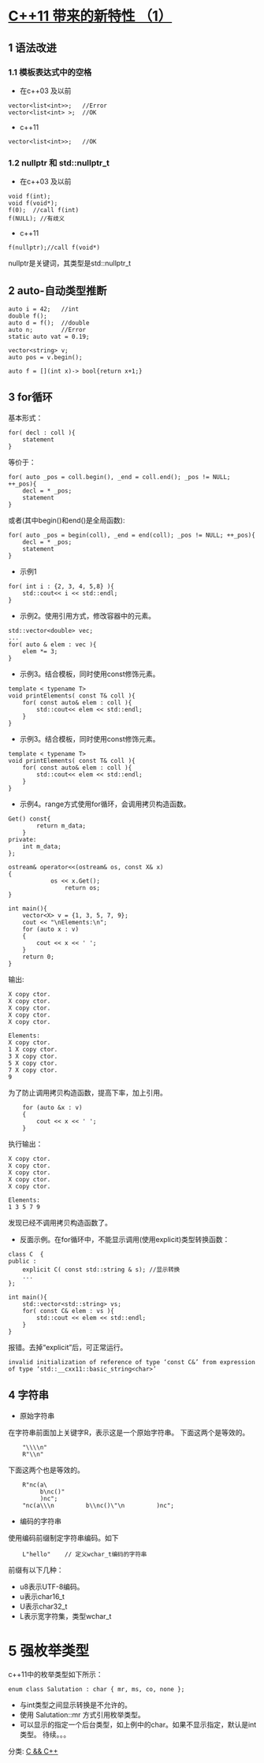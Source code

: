 # [C++11 带来的新特性 （1） ](https://www.cnblogs.com/sword03/p/10017475.html)



## 1 语法改进

### 1.1 模板表达式中的空格

- 在c++03 及以前

```
vector<list<int>>;   //Error
vector<list<int> >;  //OK
```

- c++11

```
vector<list<int>>;   //OK
```

### 1.2 nullptr 和 std::nullptr_t

- 在c++03 及以前

```
void f(int);
void f(void*);
f(0);  //call f(int)
f(NULL); //有歧义
```

- c++11

```
f(nullptr);//call f(void*)
```

nullptr是关键词，其类型是std::nullptr_t

## 2 auto-自动类型推断

```
auto i = 42;   //int
double f();    
auto d = f();  //double
auto n;        //Error
static auto vat = 0.19;

vector<string> v;
auto pos = v.begin();

auto f = [](int x)-> bool{return x+1;}
```

## 3 for循环

基本形式：

```
for( decl : coll ){
    statement
}
```

等价于：

```
for( auto _pos = coll.begin(), _end = coll.end(); _pos != NULL; ++_pos){
    decl = * _pos;
    statement
}
```

或者(其中begin()和end()是全局函数):

```
for( auto _pos = begin(coll), _end = end(coll); _pos != NULL; ++_pos){
    decl = * _pos;
    statement
}
```

- 示例1

```
for( int i : {2, 3, 4, 5,8} ){
    std::cout<< i << std::endl;
}
```

- 示例2。使用引用方式，修改容器中的元素。

```
std::vector<double> vec;
...
for( auto & elem : vec ){
    elem *= 3;
}
```

- 示例3。结合模板，同时使用const修饰元素。

```
template < typename T>
void printElements( const T& coll ){
    for( const auto& elem : coll ){
        std::cout<< elem << std::endl;
    }
}
```

- 示例3。结合模板，同时使用const修饰元素。

```
template < typename T>
void printElements( const T& coll ){
    for( const auto& elem : coll ){
        std::cout<< elem << std::endl;
    }
}
```

- 示例4。range方式使用for循环，会调用拷贝构造函数。

```
Get() const{
        return m_data;
    }   
private:
    int m_data;
};

ostream& operator<<(ostream& os, const X& x)
{
            os << x.Get();
                return os; 
}

int main(){
    vector<X> v = {1, 3, 5, 7, 9}; 
    cout << "\nElements:\n";
    for (auto x : v)
    {   
        cout << x << ' ';
    }   
    return 0;  
}
```

输出:

```
X copy ctor.
X copy ctor.
X copy ctor.
X copy ctor.
X copy ctor.

Elements:
X copy ctor.
1 X copy ctor.
3 X copy ctor.
5 X copy ctor.
7 X copy ctor.
9
```

为了防止调用拷贝构造函数，提高下率，加上引用。

```
    for (auto &x : v)
    {   
        cout << x << ' ';
    }   
```

执行输出：

```
X copy ctor.
X copy ctor.
X copy ctor.
X copy ctor.
X copy ctor.

Elements:
1 3 5 7 9
```

发现已经不调用拷贝构造函数了。

- 反面示例。在for循环中，不能显示调用(使用explicit)类型转换函数：

```
class C  {
public :
    explicit C( const std::string & s); //显示转换
    ...
};

int main(){
    std::vector<std::string> vs;
    for( const C& elem : vs ){
        std::cout << elem << std::endl;
    }
}
```

报错。去掉“explicit”后，可正常运行。

```
invalid initialization of reference of type ‘const C&’ from expression of type ‘std::__cxx11::basic_string<char>’
```

## 4 字符串

- 原始字符串

在字符串前面加上关键字R，表示这是一个原始字符串。
下面这两个是等效的。

```
    "\\\\n"
    R"\\n"
```

下面这两个也是等效的。

```
    R"nc(a\
         b\nc()"
         )nc";
    "nc(a\\\n         b\\nc()\"\n         )nc";
```

- 编码的字符串

使用编码前缀制定字符串编码。如下

```
    L"hello"    // 定义wchar_t编码的字符串
```

前缀有以下几种：
- u8表示UTF-8编码。
- u表示char16_t
- U表示char32_t
- L表示宽字符集，类型wchar_t

# 5 强枚举类型

c++11中的枚举类型如下所示：

```
enum class Salutation : char { mr, ms, co, none };
```

- 与int类型之间显示转换是不允许的。
- 使用 Salutation::mr 方式引用枚举类型。
- 可以显示的指定一个后台类型，如上例中的char。如果不显示指定，默认是int类型。
  待续。。。



分类: [C && C++](https://www.cnblogs.com/sword03/category/1255350.html)
